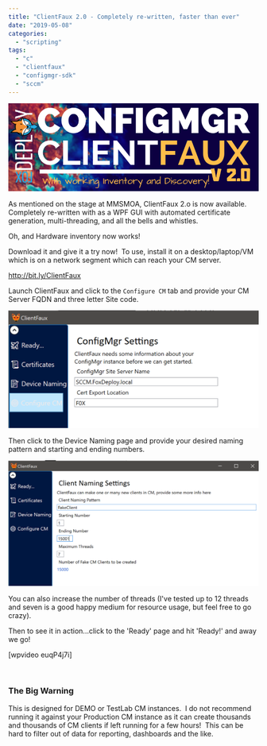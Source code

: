 ```yaml
---
title: "ClientFaux 2.0 - Completely re-written, faster than ever"
date: "2019-05-08"
categories: 
  - "scripting"
tags: 
  - "c"
  - "clientfaux"
  - "configmgr-sdk"
  - "sccm"
---
```


![](../assets/images/2019/05/images/cmfoxv1.0logo.png)

As mentioned on the stage at MMSMOA, ClientFaux 2.o is now available.  Completely re-written with as a WPF GUI with automated certificate generation, multi-threading, and all the bells and whistles.

Oh, and Hardware inventory now works!

Download it and give it a try now!  To use, install it on a desktop/laptop/VM which is on a network segment which can reach your CM server.

http://bit.ly/ClientFaux

Launch ClientFaux and click to the `Configure CM` tab and provide your CM Server FQDN and three letter Site code.

![](../assets/images/2019/05/images/fcmsettings.png)

Then click to the Device Naming page and provide your desired naming pattern and starting and ending numbers.

![](../assets/images/2019/05/images/fdevicenamesettings.png)

You can also increase the number of threads (I've tested up to 12 threads and seven is a good happy medium for resource usage, but feel free to go crazy).

Then to see it in action...click to the 'Ready' page and hit 'Ready!' and away we go!

\[wpvideo euqP4j7i\]

 

### The Big Warning

This is designed for DEMO or TestLab CM instances.  I do not recommend running it against your Production CM instance as it can create thousands and thousands of CM clients if left running for a few hours!  This can be hard to filter out of data for reporting, dashboards and the like.

